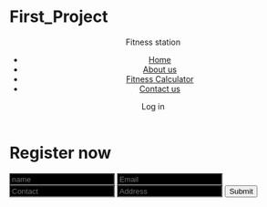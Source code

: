 # First_Project
<!DOCTYPE html>
<html lang="en">

<head>
    <meta charset="UTF-8">
    <meta name="viewport" content="width=device-width, initial-scale=1.0">
    <title>Gym website</title>
    <!-- font <link rel="stylesheet" href=""> -->
    <link href="https://fonts.googleapis.com/css?family=Baloo+Bhai&display=swap" rel="stylesheet">
    <link rel="stylesheet" href="style.css">
</head>

<body>
    <header class="main">
        <div class="left">
            <img src="logo.png" alt="">
            <div>Fitness station</div>
        </div>
        <div class="mid">
            <ul class="nav">
                <li><a href="#">Home</a></li>
                <li><a href="#">About us</a></li>
                <li><a href="#">Fitness Calculator</a></li>
                <li><a href="#">Contact us</a></li>
            </ul>
        </div>
        <div class="right">
            <img src="login.png" alt="">
            <div>Log in</div>
        </div>
    </header>
    <div class="container">
        <h1>Register now</h1>
        <form action="noaction.php" class="form">
            <input type="text" placeholder="name" style="background-color:black">
            <input type="email" placeholder="Email" style="background-color:black">
            <input type="text" placeholder="Contact" style="background-color:black">
            <input type="text" placeholder="Address" style="background-color:black;">
            <button class="btn">Submit</button>
        </form>
    </div>
</body>

</html>
